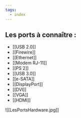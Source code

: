 ```yaml
---
tags:
  - index
---
```


## Les ports à connaître :
- [[USB 2.0]]
- [[Firewire]]
- [[Ethernet]]
- [[Modem RJ-11]]
- [[PS 2]]
- [[USB 3.0]]
- [[e-SATA]]
- [[DisplayPort]]
- [[DVI]]
- [[VGA]]
- [[HDMI]]

![[LesPortsHardware.jpg]]

